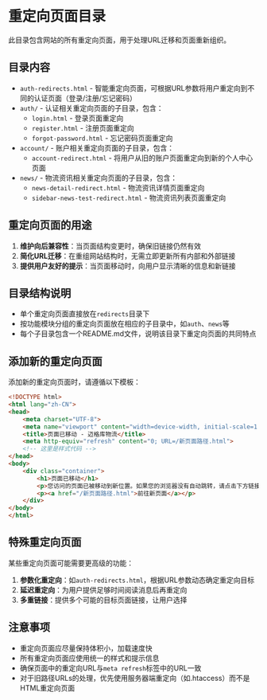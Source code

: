 # 重定向页面目录

此目录包含网站的所有重定向页面，用于处理URL迁移和页面重新组织。

## 目录内容

- `auth-redirects.html` - 智能重定向页面，可根据URL参数将用户重定向到不同的认证页面（登录/注册/忘记密码）
- `auth/` - 认证相关重定向页面的子目录，包含：
  - `login.html` - 登录页面重定向
  - `register.html` - 注册页面重定向
  - `forgot-password.html` - 忘记密码页面重定向
- `account/` - 账户相关重定向页面的子目录，包含：
  - `account-redirect.html` - 将用户从旧的账户页面重定向到新的个人中心页面
- `news/` - 物流资讯相关重定向页面的子目录，包含：
  - `news-detail-redirect.html` - 物流资讯详情页面重定向
  - `sidebar-news-test-redirect.html` - 物流资讯列表页面重定向

## 重定向页面的用途

1. **维护向后兼容性**：当页面结构变更时，确保旧链接仍然有效
2. **简化URL迁移**：在重组网站结构时，无需立即更新所有内部和外部链接
3. **提供用户友好的提示**：当页面移动时，向用户显示清晰的信息和新链接

## 目录结构说明

- 单个重定向页面直接放在`redirects`目录下
- 按功能模块分组的重定向页面放在相应的子目录中，如`auth`、`news`等
- 每个子目录包含一个README.md文件，说明该目录下重定向页面的共同特点

## 添加新的重定向页面

添加新的重定向页面时，请遵循以下模板：

```html
<!DOCTYPE html>
<html lang="zh-CN">
<head>
    <meta charset="UTF-8">
    <meta name="viewport" content="width=device-width, initial-scale=1.0">
    <title>页面已移动 - 迈格库物流</title>
    <meta http-equiv="refresh" content="0; URL=/新页面路径.html">
    <!-- 这里是样式代码 -->
</head>
<body>
    <div class="container">
        <h1>页面已移动</h1>
        <p>您访问的页面已被移动到新位置。如果您的浏览器没有自动跳转，请点击下方链接。</p>
        <p><a href="/新页面路径.html">前往新页面</a></p>
    </div>
</body>
</html>
```

## 特殊重定向页面

某些重定向页面可能需要更高级的功能：

1. **参数化重定向**：如`auth-redirects.html`，根据URL参数动态确定重定向目标
2. **延迟重定向**：为用户提供足够时间阅读消息后再重定向
3. **多重链接**：提供多个可能的目标页面链接，让用户选择

## 注意事项

- 重定向页面应尽量保持体积小，加载速度快
- 所有重定向页面应使用统一的样式和提示信息
- 确保页面中的重定向URL与`meta refresh`标签中的URL一致
- 对于旧路径URLs的处理，优先使用服务器端重定向（如.htaccess）而不是HTML重定向页面 